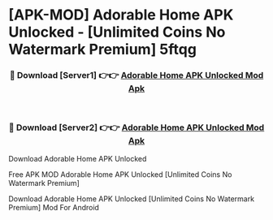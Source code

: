 # [APK-MOD] Adorable Home APK Unlocked - [Unlimited Coins No Watermark Premium] 5ftqg



<div align="center">
<h3>🔴 Download [Server1] 👉👉 <a href="https://momento.my/?title=Adorable_Home_APK_Unlocked">Adorable Home APK Unlocked Mod Apk</a></h3><br>

<h3>🔴 Download [Server2] 👉👉 <a href="https://momento.my/?title=Adorable_Home_APK_Unlocked">Adorable Home APK Unlocked Mod Apk</a></h3>
</div>



Download Adorable Home APK Unlocked 

Free APK MOD Adorable Home APK Unlocked [Unlimited Coins No Watermark Premium]

Download Adorable Home APK Unlocked [Unlimited Coins No Watermark Premium] Mod For Android

